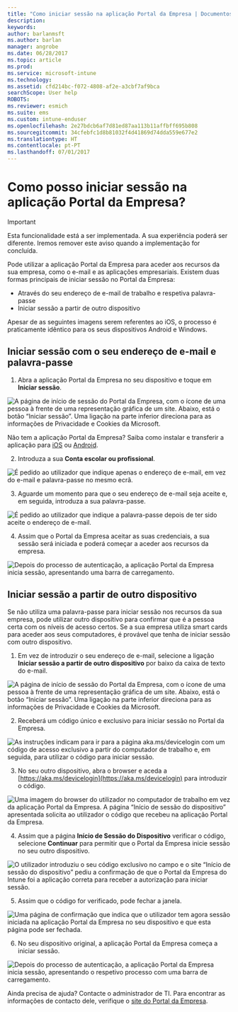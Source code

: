 ```yaml
---
title: "Como iniciar sessão na aplicação Portal da Empresa | Documentos da Microsoft"
description: 
keywords: 
author: barlanmsft
ms.author: barlan
manager: angrobe
ms.date: 06/28/2017
ms.topic: article
ms.prod: 
ms.service: microsoft-intune
ms.technology: 
ms.assetid: cfd214bc-f072-4808-af2e-a3cbf7af9bca
searchScope: User help
ROBOTS: 
ms.reviewer: esmich
ms.suite: ems
ms.custom: intune-enduser
ms.openlocfilehash: 2e27bdcb6af7d81ed87aa113b11affbff695b808
ms.sourcegitcommit: 34cfebfc1d8b81032f4d41869d74dda559e677e2
ms.translationtype: HT
ms.contentlocale: pt-PT
ms.lasthandoff: 07/01/2017
---
```

# <a name="how-do-i-sign-in-to-the-company-portal-app---user-story-1132123--"></a>Como posso iniciar sessão na aplicação Portal da Empresa? <!--User Story 1132123-->

> [!IMPORTANT]
> Esta funcionalidade está a ser implementada. A sua experiência poderá ser diferente. Iremos remover este aviso quando a implementação for concluída.

Pode utilizar a aplicação Portal da Empresa para aceder aos recursos da sua empresa, como o e-mail e as aplicações empresariais. Existem duas formas principais de iniciar sessão no Portal da Empresa:

* Através do seu endereço de e-mail de trabalho e respetiva palavra-passe
* Iniciar sessão a partir de outro dispositivo

Apesar de as seguintes imagens serem referentes ao iOS, o processo é praticamente idêntico para os seus dispositivos Android e Windows.

## <a name="signing-in-with-your-email-address-and-password"></a>Iniciar sessão com o seu endereço de e-mail e palavra-passe

1. Abra a aplicação Portal da Empresa no seu dispositivo e toque em **Iniciar sessão**.

  ![A página de início de sessão do Portal da Empresa, com o ícone de uma pessoa à frente de uma representação gráfica de um site. Abaixo, está o botão “Iniciar sessão”. Uma ligação na parte inferior direciona para as informações de Privacidade e Cookies da Microsoft.](/intune/media/cp_ios_aad_signin_after_1704_001.png)

  Não tem a aplicação Portal da Empresa? Saiba como instalar e transferir a aplicação para [iOS](install-and-sign-in-to-the-intune-company-portal-app-ios.md) ou [Android](install-the-company-portal-app-android.md).

2. Introduza a sua **Conta escolar ou profissional**.

  ![É pedido ao utilizador que indique apenas o endereço de e-mail, em vez do e-mail e palavra-passe no mesmo ecrã.](/intune/media/cp_ios_aad_signin_after_1704_002.png)

3. Aguarde um momento para que o seu endereço de e-mail seja aceite e, em seguida, introduza a sua palavra-passe.

  ![É pedido ao utilizador que indique a palavra-passe depois de ter sido aceite o endereço de e-mail.](/intune/media/cp_ios_aad_signin_after_1704_003.png)

4. Assim que o Portal da Empresa aceitar as suas credenciais, a sua sessão será iniciada e poderá começar a aceder aos recursos da empresa.   

  ![Depois do processo de autenticação, a aplicação Portal da Empresa inicia sessão, apresentando uma barra de carregamento.](/intune/media/cp_ios_aad_signin_from_another_device_after_1704_007.png)

## <a name="signing-in-from-another-device"></a>Iniciar sessão a partir de outro dispositivo

Se não utiliza uma palavra-passe para iniciar sessão nos recursos da sua empresa, pode utilizar outro dispositivo para confirmar que é a pessoa certa com os níveis de acesso certos. Se a sua empresa utiliza smart cards para aceder aos seus computadores, é provável que tenha de iniciar sessão com outro dispositivo.

1. Em vez de introduzir o seu endereço de e-mail, selecione a ligação **Iniciar sessão a partir de outro dispositivo** por baixo da caixa de texto do e-mail.

  ![A página de início de sessão do Portal da Empresa, com o ícone de uma pessoa à frente de uma representação gráfica de um site. Abaixo, está o botão “Iniciar sessão”. Uma ligação na parte inferior direciona para as informações de Privacidade e Cookies da Microsoft.](/intune/media/cp_ios_aad_signin_from_another_device_after_1704_001.png)

2. Receberá um código único e exclusivo para iniciar sessão no Portal da Empresa.

  ![As instruções indicam para ir para a página aka.ms/devicelogin com um código de acesso exclusivo a partir do computador de trabalho e, em seguida, para utilizar o código para iniciar sessão.](/intune/media/cp_ios_aad_signin_from_another_device_after_1704_003.png)

3. No seu outro dispositivo, abra o browser e aceda a [https://aka.ms/devicelogin](https://aka.ms/devicelogin) para introduzir o código.

  ![Uma imagem do browser do utilizador no computador de trabalho em vez da aplicação Portal da Empresa. A página “Início de sessão do dispositivo” apresentada solicita ao utilizador o código que recebeu na aplicação Portal da Empresa.](/intune/media/cp_ios_aad_signin_from_another_device_after_1704_004.png)

4. Assim que a página **Início de Sessão do Dispositivo** verificar o código, selecione __Continuar__ para permitir que o Portal da Empresa inicie sessão no seu outro dispositivo.

  ![O utilizador introduziu o seu código exclusivo no campo e o site “Início de sessão do dispositivo” pediu a confirmação de que o Portal da Empresa do Intune foi a aplicação correta para receber a autorização para iniciar sessão.](/intune/media/cp_ios_aad_signin_from_another_device_after_1704_005.png)

5. Assim que o código for verificado, pode fechar a janela.

  ![Uma página de confirmação que indica que o utilizador tem agora sessão iniciada na aplicação Portal da Empresa no seu dispositivo e que esta página pode ser fechada.](/intune/media/cp_ios_aad_signin_from_another_device_after_1704_006.png)

6. No seu dispositivo original, a aplicação Portal da Empresa começa a iniciar sessão.

  ![Depois do processo de autenticação, a aplicação Portal da Empresa inicia sessão, apresentando o respetivo processo com uma barra de carregamento.](/intune/media/cp_ios_aad_signin_from_another_device_after_1704_007.png)

Ainda precisa de ajuda? Contacte o administrador de TI. Para encontrar as informações de contacto dele, verifique o [site do Portal da Empresa](http://portal.manage.microsoft.com).
